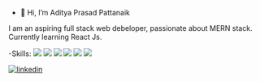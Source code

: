 - 👋 Hi, I’m Aditya Prasad Pattanaik

I am an aspiring full stack web debeloper, passionate about MERN stack. Currently learning React Js.

-Skills:
<img src="https://img.icons8.com/color/48/000000/html-5--v1.png"/>
<img src="https://img.icons8.com/color/48/000000/css3.png"/>
<img src="https://img.icons8.com/color/48/000000/javascript--v2.png"/>
<img src="https://img.icons8.com/external-tal-revivo-shadow-tal-revivo/24/000000/external-mongodb-a-cross-platform-document-oriented-database-program-logo-shadow-tal-revivo.png"/>
<img src="https://img.icons8.com/fluency/48/000000/node-js.png"/>
<img src="https://img.icons8.com/office/16/000000/react.png"/>



[![linkedin](https://content.linkedin.com/content/dam/me/business/en-us/amp/brand-site/v2/bg/LI-Bug.svg.original.svg)][1]

[1]: http://www.linkedin.com/in/app3200
